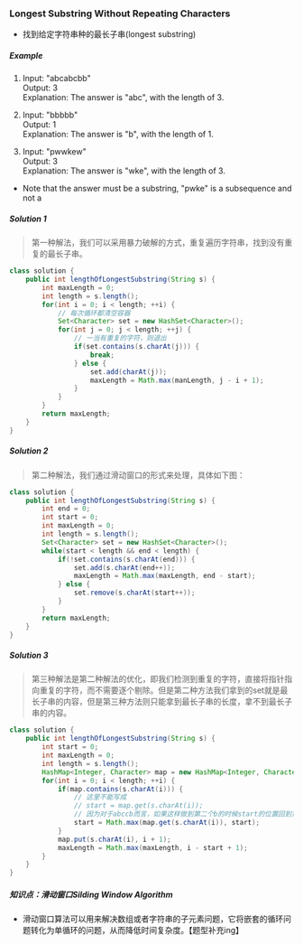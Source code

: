 ### Longest Substring Without Repeating Characters
- 找到给定字符串种的最长子串(longest substring)

##### Example  
1. Input: "abcabcbb"  
Output: 3   
Explanation: The answer is "abc", with the length of 3.

2. Input: "bbbbb"  
Output: 1  
Explanation: The answer is "b", with the length of 1.

3. Input: "pwwkew"  
Output: 3  
Explanation: The answer is "wke", with the length of 3.   
- Note that the answer must be a substring, "pwke" is a subsequence and not a

##### Solution 1
> 第一种解法，我们可以采用暴力破解的方式，重复遍历字符串，找到没有重复的最长子串。
```java
class solution {
    public int lengthOfLongestSubstring(String s) {
        int maxLength = 0;
        int length = s.length();
        for(int i = 0; i < length; ++i) {
            // 每次循环都清空容器
            Set<Character> set = new HashSet<Character>();
            for(int j = 0; j < length; ++j) {
                // 一当有重复的字符，则退出
                if(set.contains(s.charAt(j))) {
                    break;
                } else {
                    set.add(charAt(j));
                    maxLength = Math.max(manLength, j - i + 1);
                }
            }
        }
        return maxLength;
    }
}
```

##### Solution 2
> 第二种解法，我们通过滑动窗口的形式来处理，具体如下图：
```java
class solution {
    public int lengthOfLongestSubstring(String s) {
        int end = 0;
        int start = 0;
        int maxLength = 0;
        int length = s.length();
        Set<Character> set = new HashSet<Character>();
        while(start < length && end < length) {
            if(!set.contains(s.charAt(end))) {
                set.add(s.charAt(end++));
                maxLength = Math.max(maxLength, end - start);
            } else {
                set.remove(s.charAt(start++));
            }
        }
        return maxLength;
    }
}
```

##### Solution 3
> 第三种解法是第二种解法的优化，即我们检测到重复的字符，直接将指针指向重复的字符，而不需要逐个剔除。但是第二种方法我们拿到的set就是最长子串的内容，但是第三种方法则只能拿到最长子串的长度，拿不到最长子串的内容。
```java
class solution {
    public int lengthOfLongestSubstring(String s) {
        int start = 0;
        int maxLength = 0;
        int length = s.length();
        HashMap<Integer, Character> map = new HashMap<Integer, Character>();
        for(int i = 0; i < length; ++i) {
            if(map.contains(s.charAt(i))) {
                // 这里不能写成
                // start = map.get(s.charAt(i));
                // 因为对于abccb而言，如果这样做到第二个b的时候start的位置回到第一个b的位置，这时候总的长度就会出错
                start = Math.max(map.get(s.charAt(i)), start);
            }
            map.put(s.charAt(i), i + 1);
            maxLength = Math.max(maxLength, i - start + 1);
        }
    }
}
```

##### 知识点：滑动窗口Silding Window Algorithm
- 滑动窗口算法可以用来解决数组或者字符串的子元素问题，它将嵌套的循环问题转化为单循环的问题，从而降低时间复杂度。【题型补充ing】